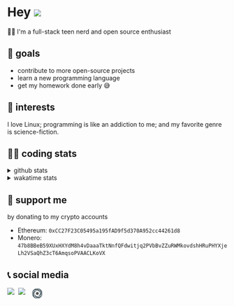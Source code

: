 # Hey <img width="35" src="https://raw.githubusercontent.com/aemmadi/aemmadi/master/wave.gif" />
👨‍💻 I'm a full-stack teen nerd and open source enthusiast

## 🥅 goals

* contribute to more open-source projects
* learn a new programming language
* get my homework done early 😅

## 🧐 interests

I love Linux; programming is like an addiction to me; and my favorite genre is science-fiction.

## 👨‍💻 coding stats

<details>
  <summary>github stats</summary>

  <img width="768" src="https://github-profile-trophy.vercel.app/?username=poseidoncoder&no-border=true&theme=nord&no-frame=true" />
  <div style="display: inline-block">
    <img src="https://github-readme-stats.vercel.app/api/top-langs/?username=poseidoncoder&theme=nord&layout=compact&hide_border=true" />
    <img height="165" src="https://github-readme-stats.vercel.app/api?username=poseidoncoder&show_icons=true&theme=nord&hide_border=true" />
  </div>
</details>

<details>
  <summary>wakatime stats</summary>

<!--START_SECTION:waka-->
![Profile Views](http://img.shields.io/badge/Profile%20Views-0-blue)

**🐱 My GitHub Data** 

> 🏆 2 Contributions in the Year 2022
 > 
> 📦 24.1 kB Used in GitHub's Storage 
 > 
> 🚫 Not Opted to Hire
 > 
> 📜 28 Public Repositories 
 > 
> 🔑 2 Private Repositories  
 > 
**I'm an Early 🐤** 

```text
🌞 Morning    36 commits     ████░░░░░░░░░░░░░░░░░░░░░   17.14% 
🌆 Daytime    120 commits    ██████████████░░░░░░░░░░░   57.14% 
🌃 Evening    54 commits     ██████░░░░░░░░░░░░░░░░░░░   25.71% 
🌙 Night      0 commits      ░░░░░░░░░░░░░░░░░░░░░░░░░   0.0%

```
📅 **I'm Most Productive on Tuesday** 

```text
Monday       42 commits     █████░░░░░░░░░░░░░░░░░░░░   20.0% 
Tuesday      43 commits     █████░░░░░░░░░░░░░░░░░░░░   20.48% 
Wednesday    39 commits     ████░░░░░░░░░░░░░░░░░░░░░   18.57% 
Thursday     34 commits     ████░░░░░░░░░░░░░░░░░░░░░   16.19% 
Friday       16 commits     ██░░░░░░░░░░░░░░░░░░░░░░░   7.62% 
Saturday     22 commits     ██░░░░░░░░░░░░░░░░░░░░░░░   10.48% 
Sunday       14 commits     █░░░░░░░░░░░░░░░░░░░░░░░░   6.67%

```


📊 **This Week I Spent My Time On** 

```text
⌚︎ Time Zone: America/Los_Angeles

💬 Programming Languages: 
JavaScript               14 hrs 6 mins       █████████████████░░░░░░░░   70.41% 
TypeScript               3 hrs 40 mins       ████░░░░░░░░░░░░░░░░░░░░░   18.35% 
HTML                     31 mins             ░░░░░░░░░░░░░░░░░░░░░░░░░   2.66% 
JSON                     31 mins             ░░░░░░░░░░░░░░░░░░░░░░░░░   2.59% 
Markdown                 23 mins             ░░░░░░░░░░░░░░░░░░░░░░░░░   1.96%

🔥 Editors: 
VS Code                  20 hrs 1 min        █████████████████████████   100.0%

🐱‍💻 Projects: 
wordle-app               14 hrs 27 mins      ██████████████████░░░░░░░   72.18% 
TapV2                    3 hrs 59 mins       █████░░░░░░░░░░░░░░░░░░░░   19.94% 
Unknown Project          1 hr 16 mins        █░░░░░░░░░░░░░░░░░░░░░░░░   6.39% 
neo-academy              17 mins             ░░░░░░░░░░░░░░░░░░░░░░░░░   1.49%

💻 Operating System: 
Windows                  20 hrs 1 min        █████████████████████████   100.0%

```

**I Mostly Code in JavaScript** 

```text
JavaScript               7 repos             ████████░░░░░░░░░░░░░░░░░   35.0% 
HTML                     4 repos             █████░░░░░░░░░░░░░░░░░░░░   20.0% 
Go                       3 repos             ███░░░░░░░░░░░░░░░░░░░░░░   15.0% 
Python                   2 repos             ██░░░░░░░░░░░░░░░░░░░░░░░   10.0% 
TypeScript               2 repos             ██░░░░░░░░░░░░░░░░░░░░░░░   10.0%

```


**Timeline**

![Chart not found](https://raw.githubusercontent.com/PoseidonCoder/PoseidonCoder/main/charts/bar_graph.png) 


 Last Updated on 31/03/2022 18:47:22 UTC
<!--END_SECTION:waka-->
</details>

## 🤝 support me
by donating to my crypto accounts
* Ethereum: `0xCC27F23C05495a195fAD9f5d370A952cc44261d8`
* Monero:   `47b8BBeB59XUxHXYdM8h4vDaaaTktNnfQFdwitjq2PVbBvZZuRWMkovdshHRuPHYXjeLh2VSaQhZ3cT6AmqsoPVAACLKoVX`

## 📞 social media

[<img width=25 align="left" src="https://cdn4.iconfinder.com/data/icons/logos-and-brands/512/91_Discord_logo_logos-512.png"/>](https://discord.bio/p/devposeidon)

[<img width=31 align="left" src="https://i.pinimg.com/originals/19/7b/36/197b365922d1ea3aa1a932ff9bbda4a6.png"/>](https://www.youtube.com/channel/UCb0JVK0TmpYueYTx5Te0fUw)

[<img width=25 align="left" src="assets/images/replit.png"/>](https://repl.it/@PowerCoder) 

<br />
